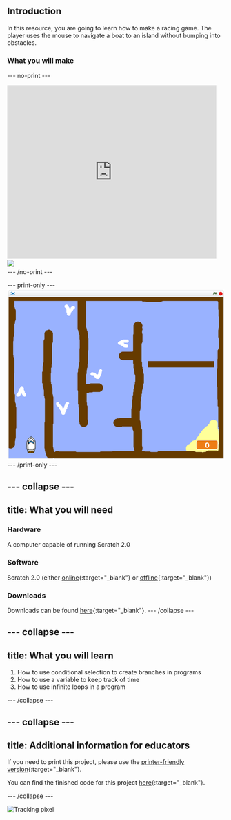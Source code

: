 ## Introduction

In this resource, you are going to learn how to make a racing game. The player uses the mouse to navigate a boat to an island without bumping into obstacles.

### What you will make

--- no-print ---
<div class="scratch-preview">
  <iframe allowtransparency="true" width="485" height="402" src="https://scratch.mit.edu/projects/embed/63957956/?autostart=false" frameborder="0"></iframe>
  <img src="images/boat-final.png">
</div>
--- /no-print ---

--- print-only ---
![boat race demo](images/boat_race_demo.png)
--- /print-only ---

--- collapse ---
---
title: What you will need
---

### Hardware

A computer capable of running Scratch 2.0

### Software

Scratch 2.0 (either [online](https://scratch.mit.edu/projects/editor/){:target="_blank"} or [offline](https://scratch.mit.edu/scratch2download/){:target="_blank"})

### Downloads

Downloads can be found [here](http://rpf.io/boat-race-go){:target="_blank"}.
--- /collapse ---

--- collapse ---
---
title: What you will learn
---

1. How to use conditional selection to create branches in programs
2. How to use a variable to keep track of time
3. How to use infinite loops in a program

--- /collapse ---

--- collapse ---
---
title: Additional information for educators
---
If you need to print this project, please use the [printer-friendly version](https://projects.raspberrypi.org/en/projects/boat-race/print){:target="_blank"}.

You can find the finished code for this project [here](http://rpf.io/boat-race-get){:target="_blank"}.

--- /collapse ---

![Tracking pixel](https://code.org/api/hour/begin_codeclub_boatrace.png)
